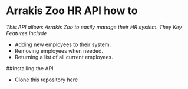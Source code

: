 # Arrakis Zoo HR API how to 

_This API allows Arrakis Zoo to easily manage their HR system._
_They Key Features Include_
 - Adding new employees to their system.
 - Removing employees when needed. 
 - Returning a list of all current employees.

##Installing the API 

- Clone this repository here 